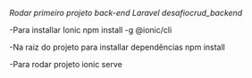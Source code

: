 *Rodar primeiro projeto back-end Laravel desafiocrud_backend* 

-Para installar Ionic
npm install -g @ionic/cli

-Na raiz do projeto para installar dependências
npm install 

-Para rodar projeto 
ionic serve
